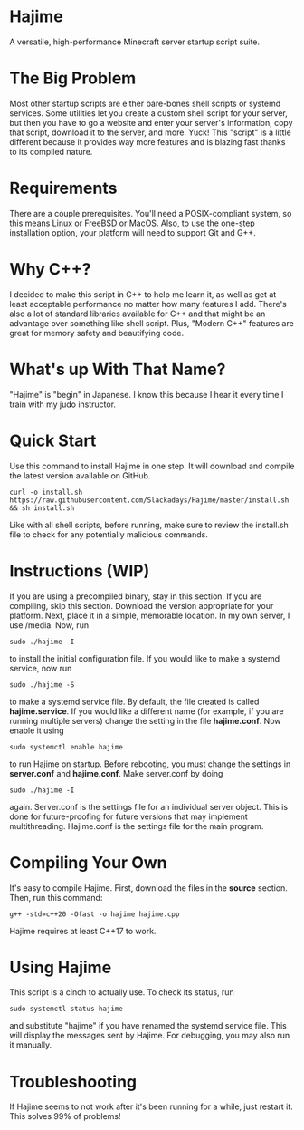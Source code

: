 # Hajime
A versatile, high-performance Minecraft server startup script suite.

# The Big Problem
Most other startup scripts are either bare-bones shell scripts or systemd services. Some utilities let you create a custom shell script for your server, but then you have to go a website and enter your server's information, copy that script, download it to the server, and more. Yuck! This "script" is a little different because it provides way more features and is blazing fast thanks to its compiled nature.

# Requirements
There are a couple prerequisites. You'll need a POSIX-compliant system, so this means Linux or FreeBSD or MacOS. Also, to use the one-step installation option, your platform will need to support Git and G++.

# Why C++?
I decided to make this script in C++ to help me learn it, as well as get at least acceptable performance no matter how many features I add. 
There's also a lot of standard libraries available for C++ and that might be an advantage over something like shell script. Plus, "Modern C++" features are great for memory safety and beautifying code.

# What's up With That Name?
"Hajime" is "begin" in Japanese. I know this because I hear it every time I train with my judo instructor.

# Quick Start
Use this command to install Hajime in one step. It will download and compile the latest version available on GitHub.

    curl -o install.sh https://raw.githubusercontent.com/Slackadays/Hajime/master/install.sh && sh install.sh

Like with all shell scripts, before running, make sure to review the install.sh file to check for any potentially malicious commands.

# Instructions (WIP)
If you are using a precompiled binary, stay in this section. If you are compiling, skip this section. Download the version appropriate for your platform. Next, place it in a simple, memorable location. In my own server, I use /media. Now, run 

    sudo ./hajime -I
to install the initial configuration file. If you would like to make a systemd service, now run

    sudo ./hajime -S
to make a systemd service file. By default, the file created is called **hajime.service**. If you would like a different name (for example, if you are running multiple servers) change the setting in the file **hajime.conf**. Now enable it using

    sudo systemctl enable hajime
to run Hajime on startup. Before rebooting, you must change the settings in **server.conf** and **hajime.conf**. Make server.conf by doing 

    sudo ./hajime -I
    
again. Server.conf is the settings file for an individual server object. This is done for future-proofing for future versions that may implement multithreading. Hajime.conf is the settings file for the main program.

# Compiling Your Own
It's easy to compile Hajime. First, download the files in the **source** section. Then, run this command:

    g++ -std=c++20 -Ofast -o hajime hajime.cpp
    
Hajime requires at least C++17 to work.
   
# Using Hajime
This script is a cinch to actually use. To check its status, run

    sudo systemctl status hajime
    
and substitute "hajime" if you have renamed the systemd service file. This will display the messages sent by Hajime. For debugging, you may also run it manually.

# Troubleshooting
If Hajime seems to not work after it's been running for a while, just restart it. This solves 99% of problems!
